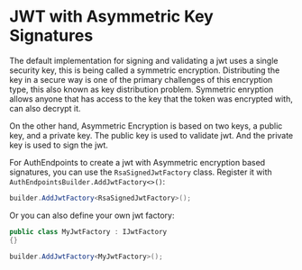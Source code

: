 # JWT with Asymmetric Key Signatures

The default implementation for signing and validating a jwt uses a single security key, this is being called a symmetric encryption. 
Distributing the key in a secure way is one of the primary challenges of this encryption type, this also known as key distribution problem.
Symmetric enryption allows anyone that has access to the key that the token was encrypted with, can also decrypt it. 

On the other hand, Asymmetric Encryption is based on two keys, a public key, and a private key. 
The public key is used to validate jwt. And the private key is used to sign the jwt.

For AuthEndpoints to create a jwt with Asymmetric encryption based signatures, you can use the `RsaSignedJwtFactory` class.
Register it with `AuthEndpointsBuilder.AddJwtFactory<>()`:

```cs
builder.AddJwtFactory<RsaSignedJwtFactory>();
```

Or you can also define your own jwt factory:

```cs
public class MyJwtFactory : IJwtFactory
{}

builder.AddJwtFactory<MyJwtFactory>();
```